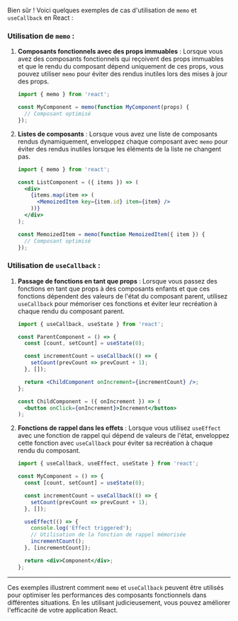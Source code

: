 Bien sûr ! Voici quelques exemples de cas d'utilisation de `memo` et `useCallback` en React :

### Utilisation de `memo` :

1. **Composants fonctionnels avec des props immuables** :
   Lorsque vous avez des composants fonctionnels qui reçoivent des props immuables et que le rendu du composant dépend uniquement de ces props, vous pouvez utiliser `memo` pour éviter des rendus inutiles lors des mises à jour des props.

   ```jsx
   import { memo } from 'react';

   const MyComponent = memo(function MyComponent(props) {
     // Composant optimisé
   });
   ```

2. **Listes de composants** :
   Lorsque vous avez une liste de composants rendus dynamiquement, enveloppez chaque composant avec `memo` pour éviter des rendus inutiles lorsque les éléments de la liste ne changent pas.

   ```jsx
   import { memo } from 'react';

   const ListComponent = ({ items }) => (
     <div>
       {items.map(item => (
         <MemoizedItem key={item.id} item={item} />
       ))}
     </div>
   );

   const MemoizedItem = memo(function MemoizedItem({ item }) {
     // Composant optimisé
   });
   ```

### Utilisation de `useCallback` :

1. **Passage de fonctions en tant que props** :
   Lorsque vous passez des fonctions en tant que props à des composants enfants et que ces fonctions dépendent des valeurs de l'état du composant parent, utilisez `useCallback` pour mémoriser ces fonctions et éviter leur recréation à chaque rendu du composant parent.

   ```jsx
   import { useCallback, useState } from 'react';

   const ParentComponent = () => {
     const [count, setCount] = useState(0);

     const incrementCount = useCallback(() => {
       setCount(prevCount => prevCount + 1);
     }, []);

     return <ChildComponent onIncrement={incrementCount} />;
   };

   const ChildComponent = ({ onIncrement }) => (
     <button onClick={onIncrement}>Increment</button>
   );
   ```

2. **Fonctions de rappel dans les effets** :
   Lorsque vous utilisez `useEffect` avec une fonction de rappel qui dépend de valeurs de l'état, enveloppez cette fonction avec `useCallback` pour éviter sa recréation à chaque rendu du composant.

   ```jsx
   import { useCallback, useEffect, useState } from 'react';

   const MyComponent = () => {
     const [count, setCount] = useState(0);

     const incrementCount = useCallback(() => {
       setCount(prevCount => prevCount + 1);
     }, []);

     useEffect(() => {
       console.log('Effect triggered');
       // Utilisation de la fonction de rappel mémorisée
       incrementCount();
     }, [incrementCount]);

     return <div>Component</div>;
   };
   ```

---

Ces exemples illustrent comment `memo` et `useCallback` peuvent être utilisés pour optimiser les performances des composants fonctionnels dans différentes situations. En les utilisant judicieusement, vous pouvez améliorer l'efficacité de votre application React.